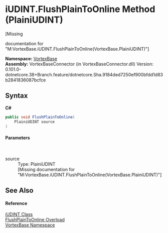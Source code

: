 # iUDINT.FlushPlainToOnline Method (PlainiUDINT)
 

\[Missing <summary> documentation for "M:VortexBase.iUDINT.FlushPlainToOnline(VortexBase.PlainiUDINT)"\]

**Namespace:**&nbsp;<a href="N_VortexBase.md">VortexBase</a><br />**Assembly:**&nbsp;VortexBaseConnector (in VortexBaseConnector.dll) Version: 0.101.0-dotnetcore.38+Branch.feature/dotnetcore.Sha.9184ded7250ef900bfdd1d83b2841836087bcfce

## Syntax

**C#**<br />
``` C#
public void FlushPlainToOnline(
	PlainiUDINT source
)
```


#### Parameters
&nbsp;<dl><dt>source</dt><dd>Type: PlainiUDINT<br />\[Missing <param name="source"/> documentation for "M:VortexBase.iUDINT.FlushPlainToOnline(VortexBase.PlainiUDINT)"\]</dd></dl>

## See Also


#### Reference
<a href="T_VortexBase_iUDINT.md">iUDINT Class</a><br /><a href="Overload_VortexBase_iUDINT_FlushPlainToOnline.md">FlushPlainToOnline Overload</a><br /><a href="N_VortexBase.md">VortexBase Namespace</a><br />